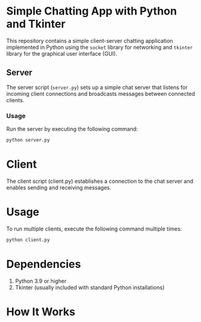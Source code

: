 # Simple Chatting App with Python and Tkinter

This repository contains a simple client-server chatting application implemented in Python using the `socket` library for networking and `tkinter` library for the graphical user interface (GUI).

## Server

The server script (`server.py`) sets up a simple chat server that listens for incoming client connections and broadcasts messages between connected clients.

### Usage

Run the server by executing the following command:

```bash
python server.py
```

# Client

The client script (client.py) establishes a connection to the chat server and enables sending and receiving messages.

# Usage

To run multiple clients, execute the following command multiple times:

```bash
python client.py
```

# Dependencies

1. Python 3.9 or higher
2. Tkinter (usually included with standard Python installations)

# How It Works

